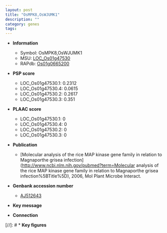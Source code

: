 ```yaml
---
layout: post
title: "OsMPK8,OsWJUMK1"
description: ""
category: genes
tags: 
---
```


* **Information**  
    + Symbol: OsMPK8,OsWJUMK1  
    + MSU: [LOC_Os01g47530](http://rice.plantbiology.msu.edu/cgi-bin/ORF_infopage.cgi?orf=LOC_Os01g47530)  
    + RAPdb: [Os01g0665200](http://rapdb.dna.affrc.go.jp/viewer/gbrowse_details/irgsp1?name=Os01g0665200)  

* **PSP score**  
    + LOC_Os01g47530.1: 0.2312 
    + LOC_Os01g47530.4: 0.0615 
    + LOC_Os01g47530.2: 0.2617 
    + LOC_Os01g47530.3: 0.351 

* **PLAAC score**  
    + LOC_Os01g47530.1: 0 
    + LOC_Os01g47530.4: 0 
    + LOC_Os01g47530.2: 0 
    + LOC_Os01g47530.3: 0 

* **Publication**  
    + [Molecular analysis of the rice MAP kinase gene family in relation to Magnaporthe grisea infection](http://www.ncbi.nlm.nih.gov/pubmed?term=Molecular analysis of the rice MAP kinase gene family in relation to Magnaporthe grisea infection%5BTitle%5D), 2006, Mol Plant Microbe Interact.

* **Genbank accession number**  
    + [AJ512643](http://www.ncbi.nlm.nih.gov/nuccore/AJ512643)

* **Key message**  

* **Connection**  

[//]: # * **Key figures**  


